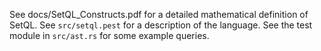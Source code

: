 See docs/SetQL_Constructs.pdf for a detailed mathematical definition of SetQL. See `src/setql.pest` for a description of the language. See the test module in `src/ast.rs` for some example queries.
